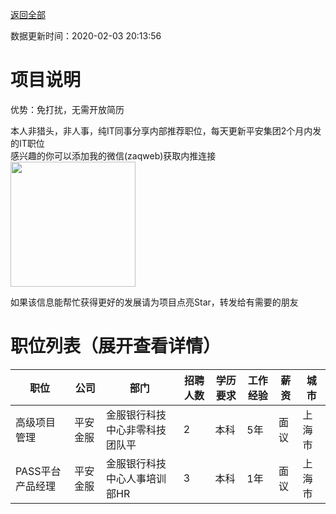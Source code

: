 [返回全部](https://github.com/zaqweb/PA-IT-JOBS/)

数据更新时间：2020-02-03 20:13:56
# 项目说明

优势：免打扰，无需开放简历

本人非猎头，非人事，纯IT同事分享内部推荐职位，每天更新平安集团2个月内发的IT职位  
感兴趣的你可以添加我的微信(zaqweb)获取内推连接  
<img src="https://github.com/zaqweb/PA-IT-JOBS/blob/master/WechatICode.jpeg"  height="200" width="200">

如果该信息能帮忙获得更好的发展请为项目点亮Star，转发给有需要的朋友
# 职位列表（展开查看详情）

|职位|公司|部门|招聘人数|学历要求|工作经验|薪资|城市|
|---|---|---|---|---|---|---|---|
|高级项目管理|平安金服|金服银行科技中心非零科技团队平|2|本科|5年|面议|上海市|
|PASS平台产品经理|平安金服|金服银行科技中心人事培训部HR|3|本科|1年|面议|上海市|




